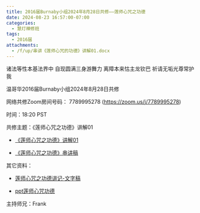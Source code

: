 ```yaml
---
title: 2016届Burnaby小组2024年8月28日共修——莲师心咒之功德
date: 2024-08-23 16:57:00-07:00
categories:
  - 慧灯禅修班
tags:
  - 2016届
attachments:
  - /f/up/串讲《莲师心咒的功德》讲解01.docx
---
```

诸法等性本基法界中 自现圆满三身游舞力 离障本来怙主龙钦巴 祈请无垢光尊常护我



温哥华2016届Burnaby小组2024年8月28日共修



网络共修Zoom房间号码： 7789995278 (<https://zoom.us/j/7789995278>)



时间：18:20 PST



共修主题：《莲师心咒之功德》讲解01

* [《莲师心咒之功德》讲解01](https://www.youtube.com/watch?v=egGcY6IHHdM&t=6s)


* [《莲师心咒之功德》串讲稿](/f/up/串讲《莲师心咒的功德》讲解01.docx)

其它资料：

* [莲师心咒之功德讲记-文字稿](/f/up/莲师心咒之功德讲记（20230818）.pdf)

* [ppt莲师心咒功德](/f/up/ppt莲师心咒功德.pdf)

主持师兄：Frank


